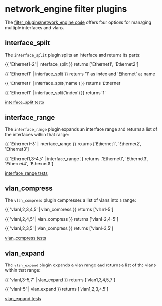 # network_engine filter plugins

The [filter_plugins/network_engine code](https://github.com/ansible-network/network-engine/blob/devel/library/filter_plugins/network_engine.py)
offers four options for managing multiple interfaces and vlans.

## interface_split

The `interface_split` plugin splits an interface and returns its parts:

{{ 'Ethernet1-2' | interface_split }} returns ['Ethernet1', 'Ethernet2']

{{ 'Ethernet1' | interface_split }} returns '1' as index and 'Ethernet' as name

{{ 'Ethernet1' | interface_split('name') }} returns 'Ethernet'

{{ 'Ethernet1' | interface_split('index') }} returns '1'

[interface_split tests](https://github.com/ansible-network/network-engine/blob/devel/tests/interface_split/interface_split/tasks/interface_split.yaml)

## interface_range

The `interface_range` plugin expands an interface range and returns a list of the interfaces within that range:

{{ 'Ethernet1-3' | interface_range }} returns ['Ethernet1', 'Ethernet2', 'Ethernet3']

{{ 'Ethernet1,3-4,5' | interface_range }} returns ['Ethernet1', 'Ethernet3', 'Ethernet4', 'Ethernet5']

[interface_range tests](https://github.com/ansible-network/network-engine/blob/devel/tests/interface_range/interface_range/tasks/interface_range.yaml)

## vlan_compress

The `vlan_compress` plugin compresses a list of vlans into a range: 

{{ 'vlan1,2,3,4,5' | vlan_compress }} returns ['vlan1-5']

{{ 'vlan1,2,4,5' | vlan_compress }} returns ['vlan1-2,4-5']

{{ 'vlan1,2,3,5' | vlan_compress }} returns ['vlan1-3,5']

[vlan_compress tests](https://github.com/ansible-network/network-engine/blob/devel/tests/vlan_compress/vlan_compress/tasks/vlan_compress.yaml)

## vlan_expand

The `vlan_expand` plugin expands a vlan range and returns a list of the vlans within that range:

{{ 'vlan1,3-5,7' | vlan_expand }} returns ['vlan1,3,4,5,7']

{{ 'vlan1-5' | vlan_expand }} returns ['vlan1,2,3,4,5']

[vlan_expand tests](https://github.com/ansible-network/network-engine/blob/devel/tests/vlan_expand/vlan_expand/tasks/vlan_expand.yaml)

